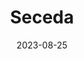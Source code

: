 ---
title: "Seceda"
excerpt: "Edges cleave through the cliff."
gallery_name: "dolomites/seceda"
date: 2023-08-25
tags:
  - 🏔️Alps
  - 🏞️QSD's Favourite
  - 🍝Italy
  - 🥾Hiking
header:
  overlay_image: cover/dolomites/Seceda-3v1.jpg
---